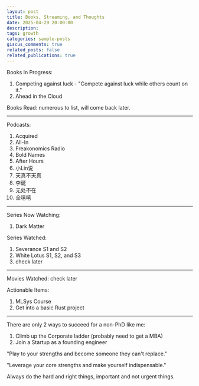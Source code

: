 ```yaml
---
layout: post
title: Books, Streaming, and Thoughts
date: 2025-04-29 20:00:00
description:
tags: growth
categories: sample-posts
giscus_comments: true
related_posts: false
related_publications: true
---
```


Books In Progress:

1. Competing against luck - "Compete against luck while others count on it."
2. Ahead in the Cloud

Books Read:
numerous to list, will come back later.

---

Podcasts:
1. Acquired
2. All-In
3. Freakonomics Radio
4. Bold Names
5. After Hours
6. 小Lin说
7. 天真不天真
8. 李诞
9. 无处不在
10. 全嘻嘻

---

Series Now Watching:

1. Dark Matter

Series Watched:

1. Severance S1 and S2
2. White Lotus S1, S2, and S3
3. check later

---

Movies Watched:
check later

Actionable Items:

1. MLSys Course
2. Get into a basic Rust project

---

There are only 2 ways to succeed for a non-PhD like me:

1. Climb up the Corporate ladder (probably need to get a MBA)
2. Join a Startup as a founding engineer

"Play to your strengths and become someone they can't replace."

"Leverage your core strengths and make yourself indispensable."

Always do the hard and right things, important and not urgent things.
